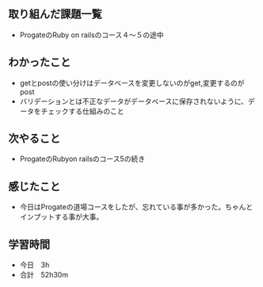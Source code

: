 ## 取り組んだ課題一覧
- ProgateのRuby on railsのコース４〜５の途中
## わかったこと
- getとpostの使い分けはデータベースを変更しないのがget,変更するのがpost
- バリデーションとは不正なデータがデータベースに保存されないように、データをチェックする仕組みのこと
## 次やること
- ProgateのRubyon railsのコース5の続き
## 感じたこと
- 今日はProgateの道場コースをしたが、忘れている事が多かった。ちゃんとインプットする事が大事。
## 学習時間
- 今日　3h
- 合計　52h30m
